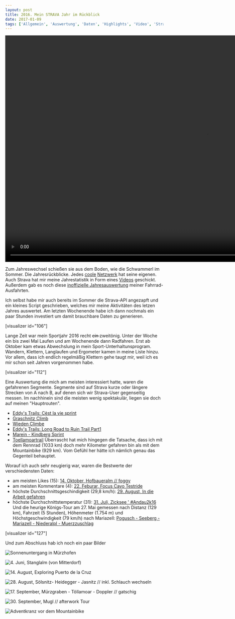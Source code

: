 ```yaml
---
layout: post
title: 2016. Mein STRAVA Jahr im Rückblick
date: 2017-01-09
tags: ['Allgemein', 'Auswertung', 'Daten', 'Highlights', 'Video', 'Strava']
---
```


<video width="1280" height="720" controls>
  <source src="/img/8952554.mp4" type="video/mp4">
</video>

Zum Jahreswechsel schießen sie aus dem Boden, wie die Schwammerl im Sommer. Die Jahresrückblicke. Jedes [coole](https://www.swarmapp.com/user/3240433/year-in-review?s=OrqTNcdDZ5pGOZKJHDdjFBecemU) [Netzwerk](http://www.last.fm/de/user/hochitom/listening-report/year) hat seine eigenen. Auch Strava hat mir meine Jahrestatistik in Form eines [Videos](https://wp.hochitom.at/?attachment_id=98) geschickt. Außerdem gab es noch diese [inoffizielle Jahresauswertung](http://www.marcellobrivio.com/projects/strava-toolbox/public.php?content=ytd_report&athlete=8952554) meiner Fahrrad-Ausfahrten.

Ich selbst habe mir auch bereits im Sommer die Strava-API angezapft und ein kleines Script geschrieben, welches mir meine Aktivitäten des letzen Jahres auswertet. Am letzten Wochenende habe ich dann nochmals ein paar Stunden investiert um damit brauchbare Daten zu generieren.

[visualizer id="106"]

Lange Zeit war mein Sportjahr 2016 recht <del>ein </del>zweitönig. Unter der Woche ein bis zwei Mal Laufen und am Wochenende dann Radfahren. Erst ab Oktober kam etwas Abwechslung in mein Sport-Unterhaltunsprogram. Wandern, Klettern, Langlaufen und Ergometer kamen in meine Liste hinzu. Vor allem, dass ich endlich regelmäßig Klettern gehe taugt mir, weil ich es mir schon seit Jahren vorgenommen habe.

[visualizer id="112"]

Eine Auswertung die mich am meisten interessiert hatte, waren die gefahrenen Segmente. Segmente sind auf Strava kurze oder längere Strecken von A nach B, auf denen sich wir Strava-User gegenseitig messen. Im nachhinein sind die meisten wenig spektakulär, liegen sie doch auf meinen "Hauptrouten".

- [Eddy's Trails: Cèst la vie sprint](https://www.strava.com/segments/7652986)
- [Graschnitz Climb](https://www.strava.com/segments/10397845)
- [Wieden Climbe](https://www.strava.com/segments/9661831)
- [Eddy's Trails: Long Road to Ruin Trail Part1](https://www.strava.com/segments/8313870)
- [Marein - Kindberg Sprint](https://www.strava.com/segments/10012182)
- [Toellamoartrail](https://www.strava.com/segments/12142945)
  Überrascht hat mich hingegen die Tatsache, dass ich mit dem Rennrad (1033 km) doch mehr Kilometer gefahren bin als mit dem Mountainbike (929 km). Vom Gefühl her hätte ich nämlich genau das Gegenteil behauptet.

Worauf ich auch sehr neugierig war, waren die Bestwerte der verschiedensten Daten:

- am meisten Likes (15): [14. Oktober, Hofbaueralm // foggy](https://www.strava.com/activities/744440463)
- am meisten Kommentare (4): [22. Feburar, Focus Cayo Testride](https://www.strava.com/activities/499549214)
- höchste Durchschnittsgeschindigkeit (29,8 km/h): [29. August, In die Arbeit gefahren](https://www.strava.com/activities/693399353)
- höchste Durchschnittstemperatur (31): [31. Juli, Zicksee ' #Andau2k16](https://www.strava.com/activities/667587278)
  Und die heurige Königs-Tour am 27. Mai gemessen nach Distanz (129 km), Fahrzeit (5 Stunden), Höhenmeter (1.754 m) und Höchstgeschwindigkeit (79 km/h) nach Mariazell: [Pogusch - Seeberg - Mariazell - Niederalpl - Muerzzuschlag](https://www.strava.com/activities/589717130)

[visualizer id="127"]

Und zum Abschluss hab ich noch ein paar Bilder

![Sonnenuntergang in Mürzhofen](/img/475859406_nice_evening_run__6B6DDE56-CD0A-4CB0-8210-F74DE7CB946E.jpg '22. Jänner, Nice evening run')

![](/img/599688989_stanglalm__von_mitterdorf__2B7087B7-7D91-414C-8CED-4B79AA941C1B.jpg '4. Juni, Stanglalm (von Mitterdorf)')

![](/img/675973910_exploring_puerto_de_la_cruz_577440B1-5A8E-4097-BE9D-AB21C0A03017.jpg '14. August, Exploring Puerto de la Cruz')

![](/img/691984608_s_lsnitz__heidegger___jasnitz____inkl__schlauch_wechseln_B5A717EE-2DB3-4904-8468-35539BC52703.jpg '28. August, Sölsnitz- Heidegger - Jasnitz // inkl. Schlauch wechseln')

![](/img/715256921_m_rzgraben___t_llamoar___doppler_____gatschig__491B22DF-DD6F-4C08-9CD0-1C8E80B11686.jpg '17. September, Mürzgraben - Töllamoar - Doppler // gatschig')

![](/img/729964632_mugl____afterwork_tour_3F06F0C8-3ED7-4730-A833-CA8BC6FD21F4.jpg '30. September, Mugl // afterwork Tour')

![Adventkranz vor dem Mountainbike](/img/787179929_sch_nen_1__advent_A28C97F3-D1DB-4017-9E1F-BED8C8863B16.jpg '27. November, Schönen 1. Advent')
